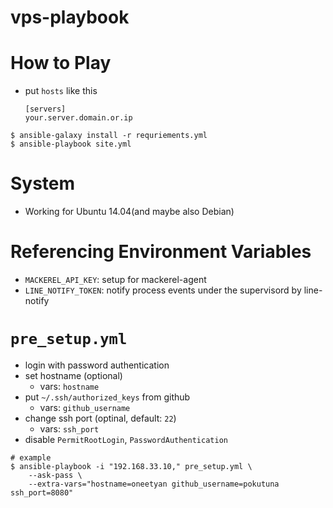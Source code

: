 vps-playbook
===

# How to Play
- put `hosts` like this
  ```
  [servers]
  your.server.domain.or.ip
  ```

```shell
$ ansible-galaxy install -r requriements.yml
$ ansible-playbook site.yml
```

# System
- Working for Ubuntu 14.04(and maybe also Debian)

# Referencing Environment Variables
- `MACKEREL_API_KEY`: setup for mackerel-agent
- `LINE_NOTIFY_TOKEN`: notify process events under the supervisord by line-notify


# `pre_setup.yml`

- login with password authentication
- set hostname (optional)
  - vars: `hostname`
- put `~/.ssh/authorized_keys` from github
  - vars: `github_username`
- change ssh port  (optinal, default: `22`)
  - vars: `ssh_port`
- disable `PermitRootLogin`, `PasswordAuthentication`


```shell
# example
$ ansible-playbook -i "192.168.33.10," pre_setup.yml \
    --ask-pass \
    --extra-vars="hostname=oneetyan github_username=pokutuna ssh_port=8080"
```
